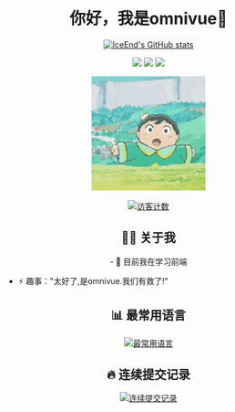 <!-- 头部 -->
<h1 align="center">你好，我是omnivue🦊</h1>
<p align="center">
  <a href="https://github.com/omnivue"><img src="https://github-immortality.vercel.app/api?username=omnivue" alt="IceEnd's GitHub stats" /></a>
</p>

<!-- 技能标签 -->
<p align="center">
  <img src="https://img.shields.io/badge/-HTML5-E34F26?style=flat-square&logo=html5&logoColor=white" />
  <img src="https://img.shields.io/badge/-CSS3-1572B6?style=flat-square&logo=css3" />
  <img src="https://img.shields.io/badge/-JavaScript-F7DF1E?style=flat-square&logo=javascript" />
</p>

<!-- 动画 -->
<p align="center">
  <img src="assets/wangzi.gif" height="200" width="200" />
</p>

<!-- 访客计数 -->
<p align="center">
  <a href="https://profile-counter.glitch.me/omnivue/count.svg"><img src="https://profile-counter.glitch.me/omnivue/count.svg" alt="访客计数" /></a>
</p>

<!-- 主要内容 -->
<h2 align="center">👨‍💻 关于我</h2>
<p align="center">
  - 🌱 目前我在学习前端
  
  - ⚡ 趣事："太好了,是omnivue.我们有救了!"
</p>

<!-- 语言排名 -->
<h2 align="center">📊 最常用语言</h2>
<p align="center">
  <a href="https://github-readme-stats.vercel.app/api/top-langs/?username=omnivue&layout=compact&theme=tokyonight">
    <img src="https://github-readme-stats.vercel.app/api/top-langs/?username=omnivue&layout=compact&theme=tokyonight" alt="最常用语言" />
  </a>
</p>

<!-- 连续提交记录 -->
<h2 align="center">🔥 连续提交记录</h2>
<p align="center">
  <a href="https://streak-stats.demolab.com/?user=omnivue">
    <img src="https://streak-stats.demolab.com/?user=omnivue" alt="连续提交记录" />
  </a>
</p>
